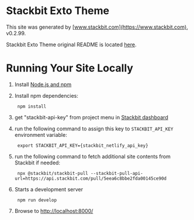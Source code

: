 # Stackbit Exto Theme

This site was generated by [www.stackbit.com](https://www.stackbit.com), v0.2.99.

Stackbit Exto Theme original README is located [here](./README.theme.md).

# Running Your Site Locally

1. Install [Node.js and npm](https://nodejs.org/en/)

1. Install npm dependencies:

        npm install

1. get "stackbit-api-key" from project menu in [Stackbit dashboard](https://app.stackbit.com/dashboard)

1. run the following command to assign this key to `STACKBIT_API_KEY` environment variable:

        export STACKBIT_API_KEY={stackbit_netlify_api_key}

1. run the following command to fetch additional site contents from Stackbit if needed:

        npx @stackbit/stackbit-pull --stackbit-pull-api-url=https://api.stackbit.com/pull/5eea6c8bbe2fda00145ce90d

1. Starts a development server

        npm run develop

1. Browse to [http://localhost:8000/](http://localhost:8000/)
